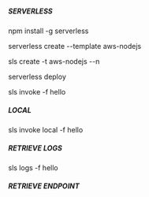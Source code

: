 ##### SERVERLESS

npm install -g serverless

serverless create --template aws-nodejs


sls create -t aws-nodejs --n <name>

serverless deploy

sls invoke -f hello

##### LOCAL
sls invoke local -f hello


##### RETRIEVE LOGS

sls logs -f hello

##### RETRIEVE ENDPOINT